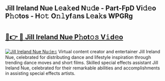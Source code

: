 ## Jill Ireland Nue L𝚎a𝚔ed N𝚞𝚍e - Part-FpD Vi𝚍𝚎o P𝚑𝚘tos - H𝚘𝚝 O𝚗𝚕yf𝚊ns L𝚎a𝚔s WPGRg

# <h2><a href="http://kfc1cpa.oniu.top/?m=Jill+Ireland+Nue">🔗👉 🔴 Jill Ireland Nue P𝚑ot𝚘𝚜 V𝚒d𝚎o</a></h2>

[![Jill Ireland Nue Nu𝚍e𝚜](https://i.imgur.com/0qMVB7G.gif)](http://kfc1cpa.oniu.top/?m=Jill+Ireland+Nue)
Virtual content creator and entertainer Jill Ireland Nue, celebrated for distributing dance and lifestyle inspiration through trending dance moves and short films. Skilled special effects assistant Jill Ireland Nue, celebrated for their remarkable abilities and accomplishments in assisting special effects artists.  
